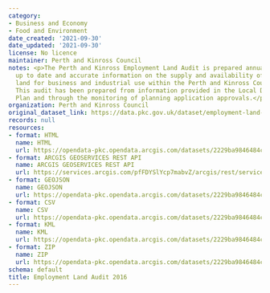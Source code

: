 ```yaml
---
category:
- Business and Economy
- Food and Environment
date_created: '2021-09-30'
date_updated: '2021-09-30'
license: No licence
maintainer: Perth and Kinross Council
notes: <p>The Perth and Kinross Employment Land Audit is prepared annually to provide
  up to date and accurate information on the supply and availability of employment
  land for business and industrial use within the Perth and Kinross Council area.
  This audit has been prepared from information provided in the Local Development
  Plan and through the monitoring of planning application approvals.</p>
organization: Perth and Kinross Council
original_dataset_link: https://data.pkc.gov.uk/dataset/employment-land-audit-2016
records: null
resources:
- format: HTML
  name: HTML
  url: https://opendata-pkc.opendata.arcgis.com/datasets/2229ba9846484c9f9c29529fb75acd8f_0
- format: ARCGIS GEOSERVICES REST API
  name: ARCGIS GEOSERVICES REST API
  url: https://services.arcgis.com/pfFDYSlYcp7mabvZ/arcgis/rest/services/Employment_Land_Audit_2016/FeatureServer/0
- format: GEOJSON
  name: GEOJSON
  url: https://opendata-pkc.opendata.arcgis.com/datasets/2229ba9846484c9f9c29529fb75acd8f_0.geojson?outSR=%7B%22latestWkid%22%3A27700%2C%22wkid%22%3A27700%7D
- format: CSV
  name: CSV
  url: https://opendata-pkc.opendata.arcgis.com/datasets/2229ba9846484c9f9c29529fb75acd8f_0.csv?outSR=%7B%22latestWkid%22%3A27700%2C%22wkid%22%3A27700%7D
- format: KML
  name: KML
  url: https://opendata-pkc.opendata.arcgis.com/datasets/2229ba9846484c9f9c29529fb75acd8f_0.kml?outSR=%7B%22latestWkid%22%3A27700%2C%22wkid%22%3A27700%7D
- format: ZIP
  name: ZIP
  url: https://opendata-pkc.opendata.arcgis.com/datasets/2229ba9846484c9f9c29529fb75acd8f_0.zip?outSR=%7B%22latestWkid%22%3A27700%2C%22wkid%22%3A27700%7D
schema: default
title: Employment Land Audit 2016
---
```

